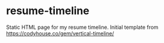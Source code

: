 # resume-timeline
Static HTML page for my resume timeline.
Initial template from https://codyhouse.co/gem/vertical-timeline/ 
